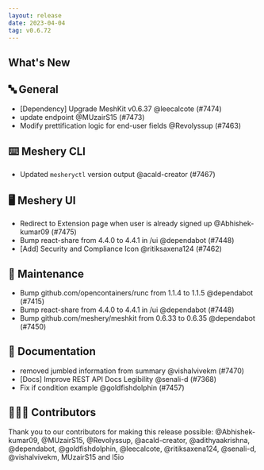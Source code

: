 ```yaml
---
layout: release
date: 2023-04-04
tag: v0.6.72
---
```


## What's New
## 🔤 General
- [Dependency] Upgrade MeshKit v0.6.37 @leecalcote (#7474)
- update endpoint @MUzairS15 (#7473)
- Modify prettification logic for end-user fields @Revolyssup (#7463)

## ⌨️ Meshery CLI

- Updated `mesheryctl` version output @acald-creator (#7467)

## 🖥 Meshery UI

- Redirect to Extension page when user is already signed up @Abhishek-kumar09 (#7475)
- Bump react-share from 4.4.0 to 4.4.1 in /ui @dependabot (#7448)
- [Add] Security and Compliance Icon @ritiksaxena124 (#7462)

## 🧰 Maintenance

- Bump github.com/opencontainers/runc from 1.1.4 to 1.1.5 @dependabot (#7415)
- Bump react-share from 4.4.0 to 4.4.1 in /ui @dependabot (#7448)
- Bump github.com/meshery/meshkit from 0.6.33 to 0.6.35 @dependabot (#7450)

## 📖 Documentation

- removed jumbled information from summary @vishalvivekm (#7470)
- [Docs] Improve REST API Docs Legibility @senali-d (#7368)
- Fix if condition example @goldfishdolphin (#7457)

## 👨🏽‍💻 Contributors

Thank you to our contributors for making this release possible:
@Abhishek-kumar09, @MUzairS15, @Revolyssup, @acald-creator, @adithyaakrishna, @dependabot, @goldfishdolphin, @leecalcote, @ritiksaxena124, @senali-d, @vishalvivekm, MUzairS15 and l5io
